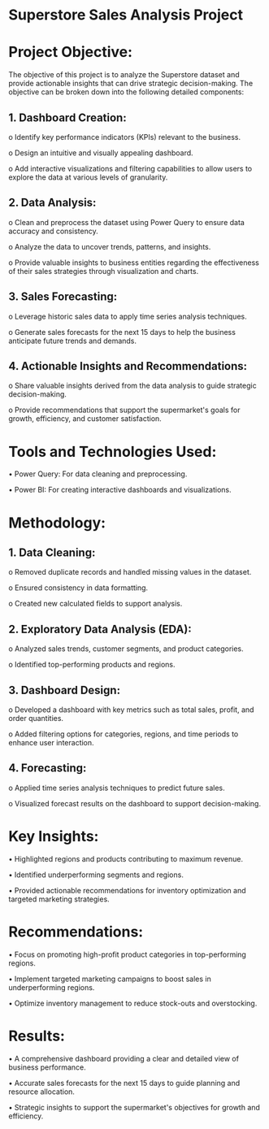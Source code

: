 # Superstore Sales Analysis Project

# Project Objective:

The objective of this project is to analyze the Superstore dataset and provide actionable insights that can drive strategic decision-making. The objective can be broken down into the following detailed components:

## 1.	Dashboard Creation:
  o	Identify key performance indicators (KPIs) relevant to the business.
  
  o	Design an intuitive and visually appealing dashboard.
  
  o	Add interactive visualizations and filtering capabilities to allow users to explore the data at various levels of granularity.

## 2.	Data Analysis:
  o	Clean and preprocess the dataset using Power Query to ensure data accuracy and consistency.
  
  o	Analyze the data to uncover trends, patterns, and insights.
  
  o	Provide valuable insights to business entities regarding the effectiveness of their sales strategies through visualization and charts.

## 3.	Sales Forecasting:
  o	Leverage historic sales data to apply time series analysis techniques.
  
  o	Generate sales forecasts for the next 15 days to help the business anticipate future trends and demands.

## 4.	Actionable Insights and Recommendations:
  o	Share valuable insights derived from the data analysis to guide strategic decision-making.
  
  o	Provide recommendations that support the supermarket's goals for growth, efficiency, and customer satisfaction.

# Tools and Technologies Used:
  •	Power Query: For data cleaning and preprocessing.
  
  •	Power BI: For creating interactive dashboards and visualizations.

# Methodology:

## 1.	Data Cleaning:
  o	Removed duplicate records and handled missing values in the dataset.
  
  o	Ensured consistency in data formatting.
  
  o	Created new calculated fields to support analysis.
  
## 2.	Exploratory Data Analysis (EDA):
  o	Analyzed sales trends, customer segments, and product categories.
  
  o	Identified top-performing products and regions.

## 3.	Dashboard Design:
  o	Developed a dashboard with key metrics such as total sales, profit, and order quantities.
  
  o	Added filtering options for categories, regions, and time periods to enhance user interaction.

## 4.	Forecasting:
  o	Applied time series analysis techniques to predict future sales.
  
  o	Visualized forecast results on the dashboard to support decision-making.

# Key Insights:
  •	Highlighted regions and products contributing to maximum revenue.
  
  •	Identified underperforming segments and regions.
  
  •	Provided actionable recommendations for inventory optimization and targeted marketing strategies.

# Recommendations:
  •	Focus on promoting high-profit product categories in top-performing regions.
  
  •	Implement targeted marketing campaigns to boost sales in underperforming regions.
  
  •	Optimize inventory management to reduce stock-outs and overstocking.

# Results:
  •	A comprehensive dashboard providing a clear and detailed view of business performance.
  
  •	Accurate sales forecasts for the next 15 days to guide planning and resource allocation.
  
  •	Strategic insights to support the supermarket's objectives for growth and efficiency.

